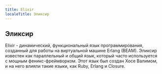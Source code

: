 ```yaml
---
title: Elixir
localeTitle: Эликсир
---
```

## Эликсир

Elixir - динамический, функциональный язык программирования, созданный для работы на виртуальной машине Erlang (BEAM). Эликсир известен как параллельный и общий язык, который часто используется с мощным феникс-фреймворком. Этот язык был создан Хосе Валимом, и на него влияли такие языки, как Ruby, Erlang и Closure.